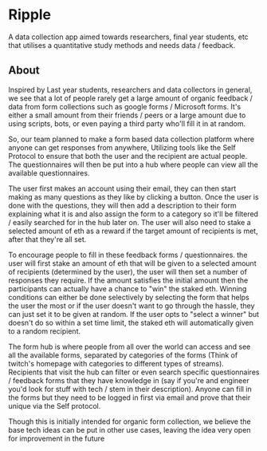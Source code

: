 # Ripple

A data collection app aimed towards researchers, final year students, etc that utilises a quantitative study methods and needs data / feedback.

## About

Inspired by Last year students, researchers and data collectors in general, we see that a lot of people rarely get a large amount of organic feedback / data from form collections such as google forms / Microsoft forms. It's either a small amount from their friends / peers or a large amount due to using scripts, bots, or even paying a third party who'll fill it in at random.

So, our team planned to make a form based data collection platform where anyone can get responses from anywhere, Utilizing tools like the Self Protocol to ensure that both the user and the recipient are actual people. The questionnaires will then be put into a hub where people can view all the available questionnaires.

The user first makes an account using their email, they can then start making as many questions as they like by clicking a button. Once the user is done with the questions, they will then add a description to their form explaining what it is and also assign the form to a category so it'll be filtered / easily searched for in the hub later on. The user will also need to stake a selected amount of eth as a reward if the target amount of recipients is met, after that they're all set.

To encourage people to fill in these feedback forms / questionnaires. the user will first stake an amount of eth that will be given to a selected amount of recipients (determined by the user), the user will then set a number of responses they require. If the amount satisfies the initial amount then the participants can actually have a chance to "win" the staked eth.
Winning conditions can either be done selectively by selecting the form that helps the user the most or if the user doesn't want to go through the hassle, they can just set it to be given at random. If the user opts to "select a winner" but doesn't do so within a set time limit, the staked eth will automatically given to a random recipient.

The form hub is where people from all over the world can access and see all the available forms, separated by categories of the forms (Think of twitch's homepage with categories to different types of streams). Recipients that visit the hub can filter or even search specific questionnaires / feedback forms that they have knowledge in (say if you're and engineer you'd look for stuff with tech / stem in their description). Anyone can fill in the forms but they need to be logged in first via email and prove that their unique via the Self protocol.

Though this is initially intended for organic form collection, we believe the base tech ideas can be put in other use cases, leaving the idea very open for improvement in the future
